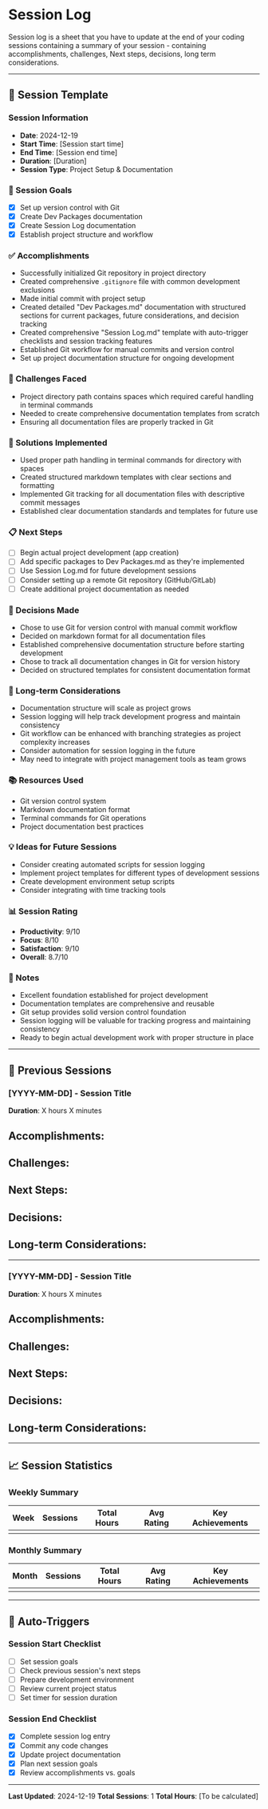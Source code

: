 # Session Log

Session log is a sheet that you have to update at the end of your coding sessions containing a summary of your session - containing accomplishments, challenges, Next steps, decisions, long term considerations.

---

## 📅 Session Template

### Session Information
- **Date**: 2024-12-19
- **Start Time**: [Session start time]
- **End Time**: [Session end time]
- **Duration**: [Duration]
- **Session Type**: Project Setup & Documentation

### 🎯 Session Goals
- [x] Set up version control with Git
- [x] Create Dev Packages documentation
- [x] Create Session Log documentation
- [x] Establish project structure and workflow

### ✅ Accomplishments
- Successfully initialized Git repository in project directory
- Created comprehensive `.gitignore` file with common development exclusions
- Made initial commit with project setup
- Created detailed "Dev Packages.md" documentation with structured sections for current packages, future considerations, and decision tracking
- Created comprehensive "Session Log.md" template with auto-trigger checklists and session tracking features
- Established Git workflow for manual commits and version control
- Set up project documentation structure for ongoing development

### 🚧 Challenges Faced
- Project directory path contains spaces which required careful handling in terminal commands
- Needed to create comprehensive documentation templates from scratch
- Ensuring all documentation files are properly tracked in Git

### 🔧 Solutions Implemented
- Used proper path handling in terminal commands for directory with spaces
- Created structured markdown templates with clear sections and formatting
- Implemented Git tracking for all documentation files with descriptive commit messages
- Established clear documentation standards and templates for future use

### 📋 Next Steps
- [ ] Begin actual project development (app creation)
- [ ] Add specific packages to Dev Packages.md as they're implemented
- [ ] Use Session Log.md for future development sessions
- [ ] Consider setting up a remote Git repository (GitHub/GitLab)
- [ ] Create additional project documentation as needed

### 🤔 Decisions Made
- Chose to use Git for version control with manual commit workflow
- Decided on markdown format for all documentation files
- Established comprehensive documentation structure before starting development
- Chose to track all documentation changes in Git for version history
- Decided on structured templates for consistent documentation format

### 🔮 Long-term Considerations
- Documentation structure will scale as project grows
- Session logging will help track development progress and maintain consistency
- Git workflow can be enhanced with branching strategies as project complexity increases
- Consider automation for session logging in the future
- May need to integrate with project management tools as team grows

### 📚 Resources Used
- Git version control system
- Markdown documentation format
- Terminal commands for Git operations
- Project documentation best practices

### 💡 Ideas for Future Sessions
- Consider creating automated scripts for session logging
- Implement project templates for different types of development sessions
- Create development environment setup scripts
- Consider integrating with time tracking tools

### 📊 Session Rating
- **Productivity**: 9/10
- **Focus**: 8/10
- **Satisfaction**: 9/10
- **Overall**: 8.7/10

### 📝 Notes
- Excellent foundation established for project development
- Documentation templates are comprehensive and reusable
- Git setup provides solid version control foundation
- Session logging will be valuable for tracking progress and maintaining consistency
- Ready to begin actual development work with proper structure in place

---

## 📅 Previous Sessions

### [YYYY-MM-DD] - Session Title
**Duration**: X hours X minutes

**Accomplishments**:
- 

**Challenges**:
- 

**Next Steps**:
- 

**Decisions**:
- 

**Long-term Considerations**:
- 

---

### [YYYY-MM-DD] - Session Title
**Duration**: X hours X minutes

**Accomplishments**:
- 

**Challenges**:
- 

**Next Steps**:
- 

**Decisions**:
- 

**Long-term Considerations**:
- 

---

## 📈 Session Statistics

### Weekly Summary
| Week | Sessions | Total Hours | Avg Rating | Key Achievements |
|------|----------|-------------|------------|------------------|
|      |          |             |            |                  |

### Monthly Summary
| Month | Sessions | Total Hours | Avg Rating | Key Achievements |
|-------|----------|-------------|------------|------------------|
|       |          |             |            |                  |

---

## 🎯 Auto-Triggers

### Session Start Checklist
- [ ] Set session goals
- [ ] Check previous session's next steps
- [ ] Prepare development environment
- [ ] Review current project status
- [ ] Set timer for session duration

### Session End Checklist
- [x] Complete session log entry
- [x] Commit any code changes
- [x] Update project documentation
- [x] Plan next session goals
- [x] Review accomplishments vs. goals

---

**Last Updated**: 2024-12-19
**Total Sessions**: 1
**Total Hours**: [To be calculated] 